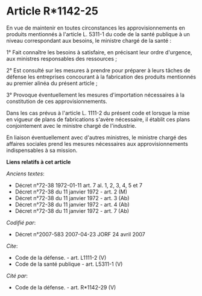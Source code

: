# Article R*1142-25

En vue de maintenir en toutes circonstances les approvisionnements en produits mentionnés à l'article L. 5311-1 du code de la
santé publique à un niveau correspondant aux besoins, le ministre chargé de la santé : 

1° Fait connaître les besoins à satisfaire, en précisant leur ordre d'urgence, aux ministres responsables des ressources ; 

2° Est consulté sur les mesures à prendre pour préparer à leurs tâches de défense les entreprises concourant à la fabrication
des produits mentionnés au premier alinéa du présent article ; 

3° Provoque éventuellement les mesures d'importation nécessaires à la constitution de ces approvisionnements. 

Dans les cas prévus à l'article L. 1111-2 du présent code et lorsque la mise en vigueur de plans de fabrications s'avère
nécessaire, il établit ces plans conjointement avec le ministre chargé de l'industrie. 

En liaison éventuellement avec d'autres ministres, le ministre chargé des affaires sociales prend les mesures nécessaires aux
approvisionnements indispensables à sa mission.

**Liens relatifs à cet article**

_Anciens textes_:

  - Décret n°72-38 1972-01-11 art. 7 al. 1, 2, 3, 4, 5 et 7
  - Décret n°72-38 du 11 janvier 1972 - art. 2 (M)
  - Décret n°72-38 du 11 janvier 1972 - art. 3 (Ab)
  - Décret n°72-38 du 11 janvier 1972 - art. 4 (Ab)
  - Décret n°72-38 du 11 janvier 1972 - art. 7 (Ab)

_Codifié par_:

  - Décret n°2007-583 2007-04-23 JORF 24 avril 2007

_Cite_:

  - Code de la défense. - art. L1111-2 (V)
  - Code de la santé publique - art. L5311-1 (V)

_Cité par_:

  - Code de la défense. - art. R*1142-29 (V)
